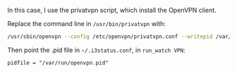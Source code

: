 <!-- 
.. title: Configure i3bar and VPN pid
.. slug: configure-i3bar-and-vpn-pid
.. date: 2013-01-01T00:00:09+02:00
.. tags: archlinux, i3, openvpn
.. link: 
.. description: 
.. type: text
-->

In this case, I use the privatvpn script, which install the OpenVPN client.

Replace the command line in `/usr/bin/privatvpn` with:

```bash
/usr/sbin/openvpn --config /etc/openvpn/privatvpn.conf --writepid /var/run/openvpn.pid
```

Then point the .pid file in `~/.i3status.conf`, in `run_watch VPN`:

```
pidfile = "/var/run/openvpn.pid"
```
